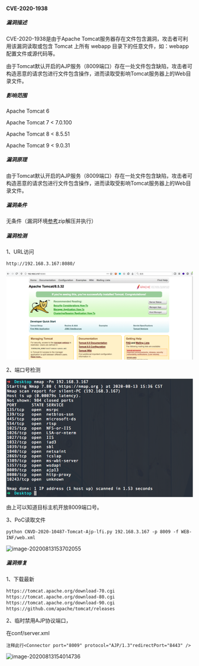 #### CVE-2020-1938

##### 漏洞描述

CVE-2020-1938是由于Apache Tomcat服务器存在文件包含漏洞，攻击者可利用该漏洞读取或包含 Tomcat 上所有 webapp 目录下的任意文件，如：webapp 配置文件或源代码等。

由于Tomcat默认开启的AJP服务（8009端口）存在一处文件包含缺陷，攻击者可构造恶意的请求包进行文件包含操作，进而读取受影响Tomcat服务器上的Web目录文件。

##### 影响范围

Apache Tomcat 6

Apache Tomcat 7 < 7.0.100

Apache Tomcat 8 < 8.5.51

Apache Tomcat 9 < 9.0.31

##### 漏洞原理

由于Tomcat默认开启的AJP服务（8009端口）存在一处文件包含缺陷，攻击者可构造恶意的请求包进行文件包含操作，进而读取受影响Tomcat服务器上的Web目录文件。

##### 漏洞条件

无条件（漏洞环境[参考](https://github.com/0nise/CVE-2020-1938)zip解压并执行）

##### 漏洞检测

1、URL访问

```
http://192.168.3.167:8080/
```

![image-20200813153350723](https://github.com/si1ent-le/vuln-all/blob/master/Tomcat_vuln/CVE-2020-1938/images/image-20200813153350723.png)

2、端口号检测

![image-20200813153640165](https://github.com/si1ent-le/vuln-all/blob/master/Tomcat_vuln/CVE-2020-1938/images/image-20200813153640165.png)

由上可以知道目标主机开放8009端口号。

3、PoC读取文件

```
python CNVD-2020-10487-Tomcat-Ajp-lfi.py 192.168.3.167 -p 8009 -f WEB-INF/web.xml
```

![image-20200813153702055](https://github.com/si1ent-le/vuln-all/blob/master/Tomcat_vuln/CVE-2020-1938/image-20200813153702055.png)

##### 漏洞修复

1、下载最新

```
https://tomcat.apache.org/download-70.cgi
https://tomcat.apache.org/download-80.cgi
https://tomcat.apache.org/download-90.cgi
https://github.com/apache/tomcat/releases
```

2、临时禁用AJP协议端口，

在conf/server.xml

`注释此行<Connector port="8009" protocol="AJP/1.3"redirectPort="8443" />`

![image-20200813154014736](https://github.com/si1ent-le/vuln-all/blob/master/Tomcat_vuln/CVE-2020-1938/image-20200813154014736.png)